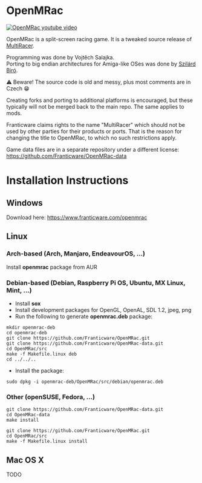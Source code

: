 # OpenMRac

[![OpenMRac youtube video](media/openmrac-yt.jpg)](https://youtu.be/r3hLTo5Nu1g)

OpenMRac is a split-screen racing game. It is a tweaked source release of [MultiRacer](https://www.franticware.com/multiracer).

Programming was done by Vojtěch Salajka.  
Porting to big endian architectures for Amiga-like OSes was done by [Szilárd Biró](https://github.com/BSzili).

⚠️ Beware! The source code is old and messy, plus most comments are in Czech 😁

Creating forks and porting to additional platforms is encouraged, but these typically will not be merged back to the main repo. The same applies to mods.

Franticware claims rights to the name "MultiRacer" which should not be used by other parties for their products or ports. That is the reason for changing the title to OpenMRac, to which no such restrictions apply.

Game data files are in a separate repository under a different license: https://github.com/Franticware/OpenMRac-data

# Installation Instructions

## Windows

Download here: https://www.franticware.com/openmrac

## Linux

### Arch-based (Arch, Manjaro, EndeavourOS, ...)

Install **openmrac** package from AUR

### Debian-based (Debian, Raspberry Pi OS, Ubuntu, MX Linux, Mint, ...)

* Install **sox**
* Install development packages for OpenGL, OpenAL, SDL 1.2, jpeg, png
* Run the following to generate **openmrac.deb** package:

```
mkdir openmrac-deb
cd openmrac-deb
git clone https://github.com/Franticware/OpenMRac.git
git clone https://github.com/Franticware/OpenMRac-data.git
cd OpenMRac/src
make -f Makefile.linux deb
cd ../../..
```

* Install the package:

```
sudo dpkg -i openmrac-deb/OpenMRac/src/debian/openmrac.deb
```

### Other (openSUSE, Fedora, ...)

```
git clone https://github.com/Franticware/OpenMRac-data.git
cd OpenMRac-data
make install

git clone https://github.com/Franticware/OpenMRac.git
cd OpenMRac/src
make -f Makefile.linux install
```

## Mac OS X
TODO
